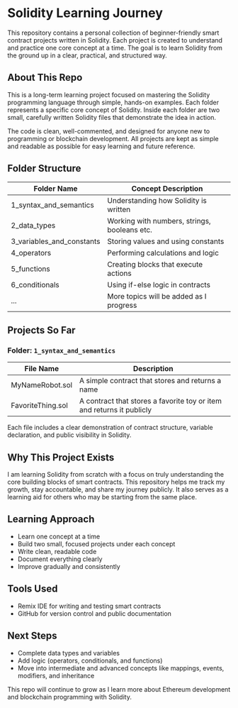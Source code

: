 # Solidity Learning Journey

This repository contains a personal collection of beginner-friendly smart contract projects written in Solidity. Each project is created to understand and practice one core concept at a time. The goal is to learn Solidity from the ground up in a clear, practical, and structured way.

## About This Repo

This is a long-term learning project focused on mastering the Solidity programming language through simple, hands-on examples. Each folder represents a specific core concept of Solidity. Inside each folder are two small, carefully written Solidity files that demonstrate the idea in action.

The code is clean, well-commented, and designed for anyone new to programming or blockchain development. All projects are kept as simple and readable as possible for easy learning and future reference.

## Folder Structure

| Folder Name                | Concept Description                          |
|---------------------------|----------------------------------------------|
| 1_syntax_and_semantics    | Understanding how Solidity is written        |
| 2_data_types              | Working with numbers, strings, booleans etc. |
| 3_variables_and_constants | Storing values and using constants           |
| 4_operators               | Performing calculations and logic            |
| 5_functions               | Creating blocks that execute actions         |
| 6_conditionals            | Using if-else logic in contracts             |
| ...                       | More topics will be added as I progress      |

## Projects So Far

### Folder: `1_syntax_and_semantics`

| File Name              | Description                                                             |
|------------------------|-------------------------------------------------------------------------|
| MyNameRobot.sol        | A simple contract that stores and returns a name                        |
| FavoriteThing.sol      | A contract that stores a favorite toy or item and returns it publicly   |

Each file includes a clear demonstration of contract structure, variable declaration, and public visibility in Solidity.

## Why This Project Exists

I am learning Solidity from scratch with a focus on truly understanding the core building blocks of smart contracts. This repository helps me track my growth, stay accountable, and share my journey publicly. It also serves as a learning aid for others who may be starting from the same place.

## Learning Approach

- Learn one concept at a time
- Build two small, focused projects under each concept
- Write clean, readable code
- Document everything clearly
- Improve gradually and consistently

## Tools Used

- Remix IDE for writing and testing smart contracts
- GitHub for version control and public documentation

## Next Steps

- Complete data types and variables
- Add logic (operators, conditionals, and functions)
- Move into intermediate and advanced concepts like mappings, events, modifiers, and inheritance

This repo will continue to grow as I learn more about Ethereum development and blockchain programming with Solidity.
